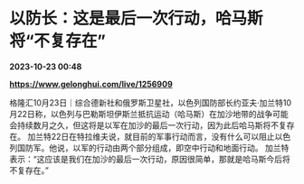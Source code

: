 # 以防长：这是最后一次行动，哈马斯将“不复存在”

**2023-10-23 00:48**

**https://www.gelonghui.com/live/1256909**

格隆汇10月23日｜综合德新社和俄罗斯卫星社，以色列国防部长约亚夫·加兰特10月22日称，以色列与巴勒斯坦伊斯兰抵抗运动（哈马斯）在加沙地带的战争可能会持续数月之久，但这将是以军在加沙的最后一次行动，因为此后哈马斯将不复存在。 加兰特22日在特拉维夫说，就目前的军事行动而言，没有什么可以阻止以色列国防军。他说，以军的行动由两个部分组成，即空中行动和地面行动。 加兰特表示：“这应该是我们在加沙的最后一次行动，原因很简单，那就是哈马斯今后将不复存在。”